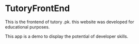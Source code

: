 # TutoryFrontEnd

This is the frontend of tutory .pk. this website was developed for educational purposes.

This app is a demo to display the potential of developer skills.
